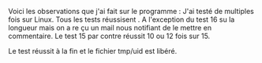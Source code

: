 Voici les observations que j'ai fait sur le programme :
J'ai testé de multiples fois sur Linux.
Tous les tests réussisent . A l'exception du test 16 su la longueur mais on a re
çu un mail nous notifiant de le mettre en commentaire.
Le test 15 par contre réussit 10 ou 12 fois sur 15.

Le test réussit à la fin et le fichier tmp/uid est libéré.


